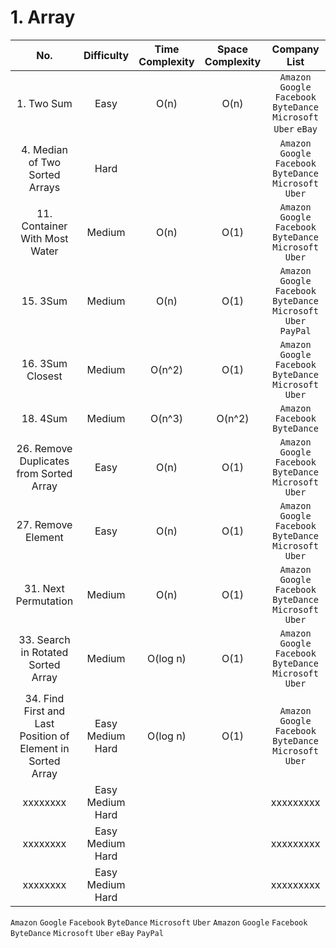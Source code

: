 # 1. Array

|No.|Difficulty|Time Complexity|Space Complexity|Company List|
|:---:|:---:|:---:|:---:|:---:|
| 1. Two Sum | Easy | O(n) | O(n) | `Amazon` `Google` `Facebook` `ByteDance` `Microsoft` `Uber` `eBay` |
| 4. Median of Two Sorted Arrays | Hard |   |   | `Amazon` `Google` `Facebook` `ByteDance` `Microsoft` `Uber` |
| 11. Container With Most Water | Medium | O(n) | O(1) | `Amazon` `Google` `Facebook` `ByteDance` `Microsoft` `Uber` |
| 15. 3Sum | Medium | O(n) | O(1) | `Amazon` `Google` `Facebook` `ByteDance` `Microsoft` `Uber` `PayPal` |
| 16. 3Sum Closest | Medium | O(n^2) | O(1) | `Amazon` `Google` `Facebook` `ByteDance` `Microsoft` `Uber` |
| 18. 4Sum | Medium | O(n^3) | O(n^2) | `Amazon` `Facebook` `ByteDance` |
| 26. Remove Duplicates from Sorted Array | Easy | O(n) | O(1) | `Amazon` `Google` `Facebook` `ByteDance` `Microsoft` `Uber` |
| 27. Remove Element | Easy | O(n) | O(1) | `Amazon` `Google` `Facebook` `ByteDance` `Microsoft` `Uber` |
| 31. Next Permutation | Medium | O(n) | O(1) | `Amazon` `Google` `Facebook` `ByteDance` `Microsoft` `Uber` |
| 33. Search in Rotated Sorted Array | Medium | O(log n) | O(1) | `Amazon` `Google` `Facebook` `ByteDance` `Microsoft` `Uber` |
| 34. Find First and Last Position of Element in Sorted Array | Easy Medium Hard | O(log n) | O(1) | `Amazon` `Google` `Facebook` `ByteDance` `Microsoft` `Uber` |
| xxxxxxxx | Easy Medium Hard |   |   | xxxxxxxxx |
| xxxxxxxx | Easy Medium Hard |   |   | xxxxxxxxx |
| xxxxxxxx | Easy Medium Hard |   |   | xxxxxxxxx |

`Amazon` `Google` `Facebook` `ByteDance` `Microsoft` `Uber`
`Amazon` `Google` `Facebook` `ByteDance` `Microsoft` `Uber` `eBay` `PayPal`



